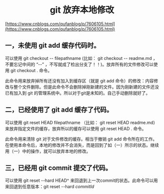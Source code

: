 <center><h1>git 放弃本地修改</h1></center>

[https://www.cnblogs.com/qufanblog/p/7606105.html](https://www.cnblogs.com/qufanblog/p/7606105.html)



## 一，未使用 git add 缓存代码时。

可以使用 git checkout -- filepathname (比如： git checkout -- readme.md  ，不要忘记中间的 “--” ，不写就成了检出分支了！！)。放弃所有的文件修改可以使用 git checkout .  命令。

此命令用来放弃掉所有还没有加入到缓存区（就是 git add 命令）的修改：内容修改与整个文件删除。但是此命令不会删除掉刚新建的文件。因为刚新建的文件还没已有加入到 git 的管理系统中。所以对于git是未知的。自己手动删除就好了。



## 二，已经使用了  git add 缓存了代码。

可以使用  git reset HEAD filepathname （比如： git reset HEAD readme.md）来放弃指定文件的缓存，放弃所以的缓存可以使用 git reset HEAD . 命令。

此命令用来清除 git  对于文件修改的缓存。相当于撤销 git add 命令所在的工作。在使用本命令后，本地的修改并不会消失，而是回到了如（一）所示的状态。继续用（一）中的操作，就可以放弃本地的修改。



## 三，已经用 git commit  提交了代码。

可以使用 git reset --hard HEAD^ 来回退到上一次commit的状态。此命令可以用来回退到任意版本：git reset --hard  *commitId*

